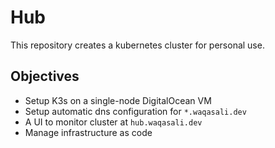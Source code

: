 # Hub

This repository creates a kubernetes cluster for personal use.

## Objectives

- Setup K3s on a single-node DigitalOcean VM
- Setup automatic dns configuration for `*.waqasali.dev`
- A UI to monitor cluster at `hub.waqasali.dev`
- Manage infrastructure as code
